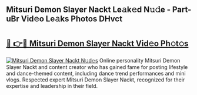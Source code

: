 ## Mitsuri Demon Slayer Nackt Le𝚊k𝚎d N𝚞𝚍e - Part-uBr Vid𝚎o Le𝚊ks Photos DHvct

# <h2><a href="http://fb1ks4k.evod.top/?m=Mitsuri+Demon+Slayer+Nackt">🔗 👉🔴 Mitsuri Demon Slayer Nackt Vid𝚎o Ph𝚘t𝚘s</a></h2>

[![Mitsuri Demon Slayer Nackt N𝚞d𝚎s](https://i.imgur.com/8V9OHl7.gif)](http://fb1ks4k.evod.top/?m=Mitsuri+Demon+Slayer+Nackt)
Online personality Mitsuri Demon Slayer Nackt and content creator who has gained fame for posting lifestyle and dance-themed content, including dance trend performances and mini vlogs. Respected expert Mitsuri Demon Slayer Nackt, recognized for their expertise and leadership in their field. 
